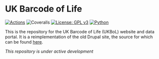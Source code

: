 # UK Barcode of Life

[![Actions](https://img.shields.io/github/actions/workflow/status/NaturalHistoryMuseum/ukbol/main.yml?branch=main&style=flat-square)](https://github.com/NaturalHistoryMuseum/ukbol/actions)
![Coveralls](https://img.shields.io/coverallsCoverage/github/NaturalHistoryMuseum/ukbol?branch=main&style=flat-square)
[![License: GPL v3](https://img.shields.io/badge/License-GPLv3-blue.svg?style=flat-square)](https://www.gnu.org/licenses/gpl-3.0)
[![Python](https://img.shields.io/badge/python-3.12-yellow.svg?style=flat-square)](https://www.python.org/)

This is the repository for the UK Barcode of Life (UKBoL) website and data portal.
It is a reimplementation of the old Drupal site, the source for which can be
found [here](https://github.com/NaturalHistoryMuseum/uk-barcode-of-life-portal).

*This repository is under active development*
